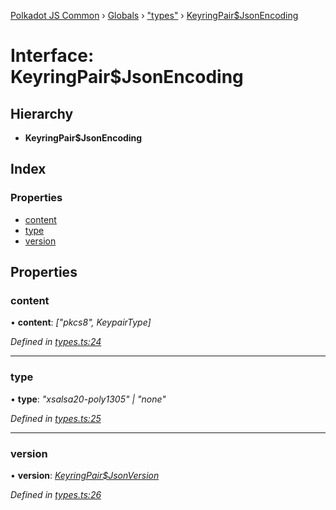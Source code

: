 [Polkadot JS Common](../README.md) › [Globals](../globals.md) › ["types"](../modules/_types_.md) › [KeyringPair$JsonEncoding](_types_.keyringpair_jsonencoding.md)

# Interface: KeyringPair$JsonEncoding

## Hierarchy

* **KeyringPair$JsonEncoding**

## Index

### Properties

* [content](_types_.keyringpair_jsonencoding.md#content)
* [type](_types_.keyringpair_jsonencoding.md#type)
* [version](_types_.keyringpair_jsonencoding.md#version)

## Properties

###  content

• **content**: *["pkcs8", KeypairType]*

*Defined in [types.ts:24](https://github.com/polkadot-js/common/blob/24991950/packages/keyring/src/types.ts#L24)*

___

###  type

• **type**: *"xsalsa20-poly1305" | "none"*

*Defined in [types.ts:25](https://github.com/polkadot-js/common/blob/24991950/packages/keyring/src/types.ts#L25)*

___

###  version

• **version**: *[KeyringPair$JsonVersion](../modules/_types_.md#keyringpairjsonversion)*

*Defined in [types.ts:26](https://github.com/polkadot-js/common/blob/24991950/packages/keyring/src/types.ts#L26)*
